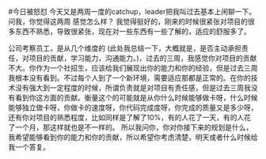 #今日被怒怼
今天又是两周一度的catchup，leader把我叫过去基本上闲聊一下。
问我，你觉得这两周 感觉怎么样？
我觉得挺好的，刚来的时候很紧张对项目的很多东西不熟悉，导致很紧张，现在对一些东西有一些了解的，适应的舒服多了。

公司考察员工，是从几个维度的 (此处我总结一下，大概就是，是否主动承担责任，对项目的贡献，学习能力，沟通能力。)，过去的三周，我感觉你对项目的贡献不大。你作为一个社招生，应该给我们展现出你的能力和你的经验，但是过去三周我根本没有看到。不过每个人到了一个新环境，需要适应那都是正常的。在你的技术没有强大到一定程度的时候，所谓负责就是对项目有责任感，但是过去三周我没有看到你这方面的贡献。衡量这个的可能就是从你什么时候能够做卡呀，什么时候能够独立做卡呀，你做卡的速度呀，你代码完成度呀，你完成的质量又是多少呀，还有你对项目的熟悉程度，比如同样是了解了10%，有的人花了一天，有的人花了一个月，那这样就也是不一样的。
所以我问你，你对你接下来的规划是什么，我希望能够看到你的能力和你的贡献，所以希望你考虑清楚，明天或者什么时候给我一个答复。

